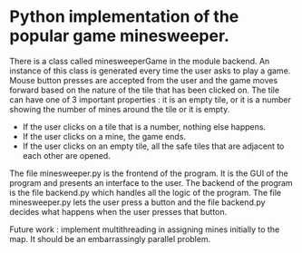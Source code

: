 # Python implementation of the popular game minesweeper.

There is a class called minesweeperGame in the module backend. An instance of
this class is generated every time the user asks to play a game. Mouse button
presses are accepted from the user and the game moves forward based on the
nature of the tile that has been clicked on. The tile can have one of 3
important properties : it is an empty tile, or it is a number showing the
number of mines around the tile or it is empty.

- If the user clicks on a tile that is a number, nothing else happens.
- If the user clicks on a mine, the game ends.
- If the user clicks on an empty tile, all the safe tiles that are adjacent to
  each other are opened.

The file minesweeper.py is the frontend of the program. It is the GUI of the
program and presents an interface to the user. The backend of the program is
the file backend.py which handles all the logic of the program. The file
minesweeper.py lets the user press a button and the file backend.py decides
what happens when the user presses that button.

Future work : implement multithreading in assigning mines initially to the map.
It should be an embarrassingly parallel problem.
